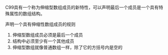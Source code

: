 
C99具有一个称为伸缩型数组成员的新特性，可以声明最后一个成员是一个具有特殊属性的数组结构。

声明一个具有伸缩性数组成员的规则
1) 伸缩型数组成员必须是最后一个成员
2) 结构中必须至少有一个其他成员
3) 伸缩型数组就像普通数组一样，除了它的方括号内是空的
